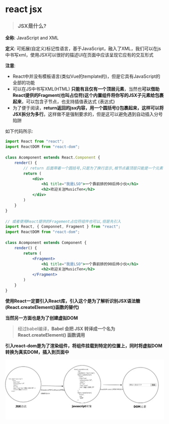 # react jsx

> ### JSX是什么?

**全称**: JavaScript and XML

**定义**: 可拓展(自定义)标记性语言，基于JavaScript，融入了XML，我们可以在js中书写xml，使用JSX可以很好的描述UI在页面中应该呈现它应有的交互形式

**注意**:

- React中并没有模板语言(类似Vue的template的)，但是它具有JavaScript的全部的功能
- 可以在JS中书写XML(HTML) **只能有且仅有一个顶层元素**，当然也**可以借助React提供的Fragment(也叫占位符)这个内置组件将你写的JSX子元素给包裹起来**，可以包含子节点，也支持插值表达式 {表达式}
- 为了便于阅读，**return返回的jsx内容，用一个圆括号()包裹起来，这样可以将JSX拆分为多行**。这样做不是强制要求的，但是这可以避免遇到自动插入分号陷阱

如下代码所示:

```jsx
import React from "react";
import ReactDOM from "react-dom";

class Acomponent extends React.Component {
    render() {
        // return 后面带着一个圆括号,只是为了换行显示,根节点最顶层只能是一个元素
        return (
            <div>
                <h1 title="我是LSO">一个靠前排的90后帅小伙</h1>
                <h2>欢迎关注MusicTen</h2>
            </div>
        )
    }
}

// 或者使用React提供的Fragement占位符组件也可以,但是先引入
import React, { Componnet, Fragment } from "react";
import ReactDOM from "react-dom";

class Acomponent extends Component {
    render() {
        return (
            <Fragment>
                <h1 title="我是LSO">一个靠前排的90后帅小伙</h1>
                <h2>欢迎关注MusicTen</h2>
            </Fragment>
        )
    }
}
```

**使用React一定要引入React库，引入这个是为了解析识别JSX语法糖(React.createElement()函数的替代)**

**当然另一方面也是为了创建虚拟DOM**

> 经过babel编译，**Babel 会把 JSX 转译成一个名为 React.createElement() 函数调用**

**引入react-dom是为了渲染组件，将组件挂载到特定的位置上，同时将虚拟DOM转换为真实DOM，插入到页面中**

![](../assets/imgs/img-018.webp)
